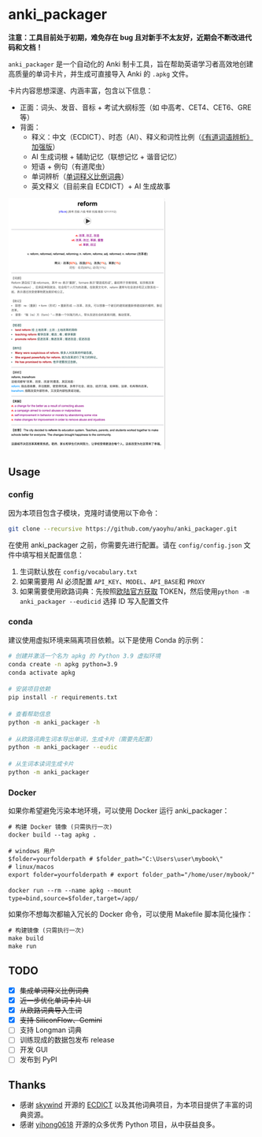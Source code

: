# anki_packager

**注意：工具目前处于初期，难免存在 bug 且对新手不太友好，近期会不断改进代码和文档！**

`anki_packager` 是一个自动化的 Anki 制卡工具，旨在帮助英语学习者高效地创建高质量的单词卡片，并生成可直接导入 Anki 的 `.apkg` 文件。

卡片内容思想深邃、内涵丰富，包含以下信息：

- 正面：词头、发音、音标 + 考试大纲标签（如 中高考、CET4、CET6、GRE 等）
- 背面：
  - 释义：中文（ECDICT）、时态（AI）、释义和词性比例（[《有道词语辨析》加强版](https://skywind.me/blog/archives/2941)）
  - AI 生成词根 + 辅助记忆（联想记忆 + 谐音记忆）
  - 短语 + 例句（有道爬虫）
  - 单词辨析（[单词释义比例词典](https://skywind.me/blog/archives/2938)）
  - 英文释义（目前来自 ECDICT）+ AI 生成故事

<img src="./images/背面.png" alt="背面 " style="zoom:50%;" />

## Usage

### config

因为本项目包含子模块，克隆时请使用以下命令：

```bash
git clone --recursive https://github.com/yaoyhu/anki_packager.git
```

在使用 anki_packager 之前，你需要先进行配置。请在 `config/config.json` 文件中填写相关配置信息：

1. 生词默认放在 `config/vocabulary.txt`
2. 如果需要用 AI 必须配置 `API_KEY`、`MODEL`、`API_BASE`和 `PROXY`
3. 如果需要使用欧路词典：先按照[欧陆官方获取](https://my.eudic.net/OpenAPI/Authorization) TOKEN，然后使用`python -m anki_packager --eudicid` 选择 ID 写入配置文件

### conda

建议使用虚拟环境来隔离项目依赖。以下是使用 Conda 的示例：

```bash
# 创建并激活一个名为 apkg 的 Python 3.9 虚拟环境
conda create -n apkg python=3.9
conda activate apkg

# 安装项目依赖
pip install -r requirements.txt

# 查看帮助信息
python -m anki_packager -h

# 从欧路词典生词本导出单词，生成卡片（需要先配置)
python -m anki_packager --eudic

# 从生词本读词生成卡片
python -m anki_packager
```

### Docker

如果你希望避免污染本地环境，可以使用 Docker 运行 anki_packager：

```shell
# 构建 Docker 镜像 (只需执行一次)
docker build --tag apkg .

# windows 用户
$folder=yourfolderpath # $folder_path="C:\Users\user\mybook\"
# linux/macos
export folder=yourfolderpath # export folder_path="/home/user/mybook/"

docker run --rm --name apkg --mount type=bind,source=$folder,target=/app/
```

如果你不想每次都输入冗长的 Docker 命令，可以使用 Makefile 脚本简化操作：

```shell
# 构建镜像 (只需执行一次)
make build
make run
```

## TODO

- [x] ~~集成单词释义比例词典~~
- [x] ~~近一步优化单词卡片 UI~~
- [x] ~~从欧路词典导入生词~~
- [x] ~~支持 SiliconFlow、Gemini~~
- [ ] 支持 Longman 词典
- [ ] 训练现成的数据包发布 release
- [ ] 开发 GUI
- [ ] 发布到 PyPI

## Thanks

- 感谢 [skywind](https://github.com/skywind3000) 开源的 [ECDICT](https://github.com/skywind3000/ECDICT) 以及其他词典项目，为本项目提供了丰富的词典资源。
- 感谢 [yihong0618](https://github.com/yihong0618) 开源的众多优秀 Python 项目，从中获益良多。
